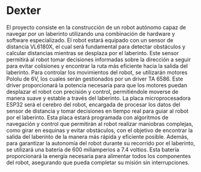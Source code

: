 # Dexter
El proyecto consiste en la construcción de un robot autónomo capaz de navegar por un laberinto utilizando una combinación de hardware y software especializado. El robot estará equipado con un sensor de distancia VL6180X, el cual será fundamental para detectar obstáculos y calcular distancias mientras se desplaza por el laberinto. Este sensor permitirá al robot tomar decisiones informadas sobre la dirección a seguir para evitar colisiones y encontrar la ruta más eficiente hacia la salida del laberinto.
Para controlar los movimientos del robot, se utilizarán motores Pololu de 6V, los cuales serán gestionados por un driver TA 6586. Este driver proporcionará la potencia necesaria para que los motores puedan desplazar el robot con precisión y control, permitiéndole moverse de manera suave y estable a través del laberinto.
La placa microprocesadora ESP32 será el cerebro del robot, encargada de procesar los datos del sensor de distancia y tomar decisiones en tiempo real para guiar al robot por el laberinto. Esta placa estará programada con algoritmos de navegación y control que permitirán al robot realizar maniobras complejas, como girar en esquinas y evitar obstáculos, con el objetivo de encontrar la salida del laberinto de la manera más rápida y eficiente posible.
Además, para garantizar la autonomía del robot durante su recorrido por el laberinto, se utilizará una batería de 600 miliamperios a 7.4 voltios. Esta batería proporcionará la energía necesaria para alimentar todos los componentes del robot, asegurando que pueda completar su misión sin interrupciones.

